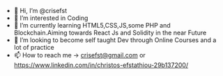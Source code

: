 - 👋 Hi, I’m @crisefst
- 👀 I’m interested in Coding
- 🌱 I’m currently learning HTML5,CSS,JS,some PHP and Blockchain.Aiming towards React Js and Solidity in the near Future
- 💞️ I’m looking to become self taught Dev through Online Courses and a lot of practice
- 📫 How to reach me -> crisefst@gmail.com or https://www.linkedin.com/in/christos-efstathiou-29b137200/

<!---
crisefst/crisefst is a ✨ special ✨ repository because its `README.md` (this file) appears on your GitHub profile.
You can click the Preview link to take a look at your changes.
--->

